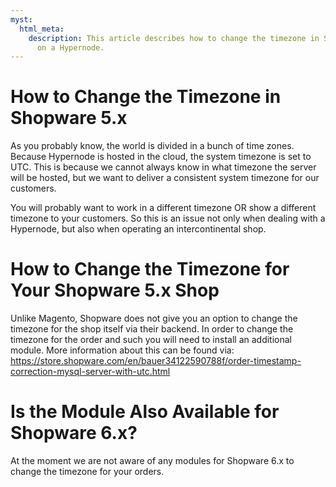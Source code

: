 ```yaml
---
myst:
  html_meta:
    description: This article describes how to change the timezone in Shopware 5.x
      on a Hypernode.
---
```


<!-- source: https://support.hypernode.com/en/support/solutions/articles/48001170559-how-to-change-the-timezone-in-shopware-5-x/ -->

# How to Change the Timezone in Shopware 5.x

As you probably know, the world is divided in a bunch of time zones. Because Hypernode is hosted in the cloud, the system timezone is set to UTC. This is because we cannot always know in what timezone the server will be hosted, but we want to deliver a consistent system timezone for our customers.

You will probably want to work in a different timezone OR show a different timezone to your customers. So this is an issue not only when dealing with a Hypernode, but also when operating an intercontinental shop.

# How to Change the Timezone for Your Shopware 5.x Shop

Unlike Magento, Shopware does not give you an option to change the timezone for the shop itself via their backend. In order to change the timezone for the order and such you will need to install an additional module. More information about this can be found via: <https://store.shopware.com/en/bauer34122590788f/order-timestamp-correction-mysql-server-with-utc.html>

# Is the Module Also Available for Shopware 6.x?

At the moment we are not aware of any modules for Shopware 6.x to change the timezone for your orders.
